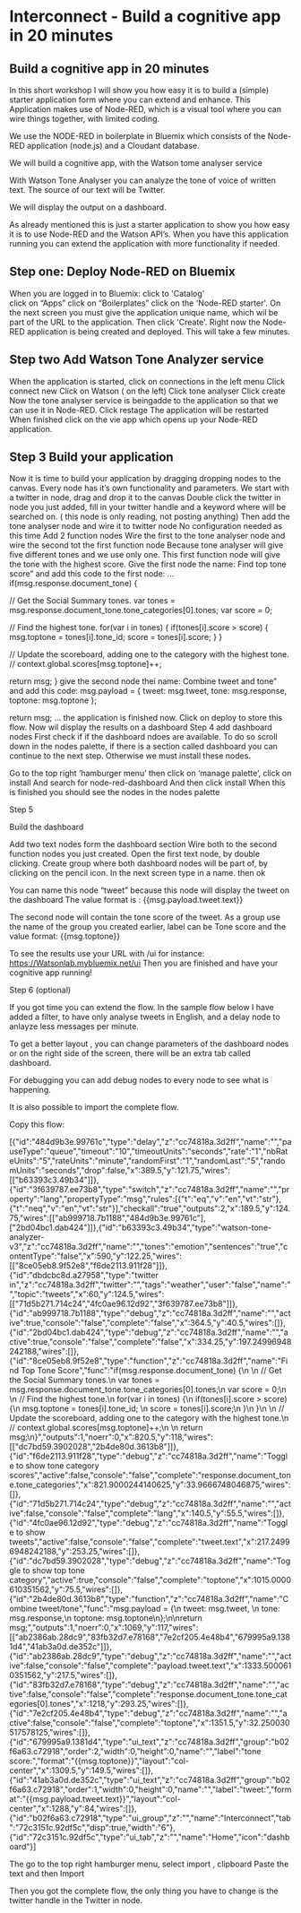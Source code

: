 
# Interconnect - Build a cognitive app in 20 minutes

## Build a cognitive app in 20 minutes

In this short workshop I will show you how easy it is to build a (simple) starter application form where you can extend and enhance.
This Application makes use of Node-RED, which is a visual tool where you can wire things together, with limited coding.

We use the NODE-RED in boilerplate in Bluemix which consists of the Node-RED application (node.js) and a Cloudant database.

We will build a cognitive app, with the Watson tome analyser service

With Watson Tone Analyser you can analyze the tone of voice of written text. The source of our text will be Twitter. 

We will display the output on a dashboard.

As already mentioned this is just a starter application to show you how easy it is to use Node-RED and the Watson API’s. When you have this application running you can extend the application with more functionality if needed.

## Step one: Deploy Node-RED on Bluemix

When you are logged in to Bluemix:
click to 'Catalog'  
click on “Apps”
click on “Boilerplates”
click on the 'Node-RED starter'. 
On the next screen you must give the application unique name, which wil be part of the URL to the application. 
Then click 'Create'. 
Right now the Node-RED application is being created and deployed. This will take a few minutes. 

## Step two Add Watson Tone Analyzer service

When the application is started, click on connections in the left menu
Click connect new
Click on Watson ( on the left)
Click tone analyser
Click create
Now the tone analyser service is beingadde to the application so that we can use it in Node-RED.
Click restage
The application will be restarted
When finished click on the vie app which opens up your Node-RED application.

## Step 3 Build your application
Now it is time to build your application by dragging dropping nodes to the canvas.
Every node has it’s own functionality and parameters.
We start with a twitter in node, drag and drop it to the canvas
Double click the twitter in node you just added, fill in your twitter handle and a keyword where will be searched on. ( this node is only reading, not posting anything)
Then add the tone analyser node and wire it to twitter node
No configuration needed as this time
Add 2 function nodes
Wire the first to the tone analyser node and wire the second tot the first function node
Because tone analyser will give five different tones and we use only one. This first function node will give the tone with the highest score. 
Give the first node the name: Find top tone score” and add this code to the first node:
...
if(msg.response.document_tone) {
 
 // Get the Social Summary tones.
 var tones = msg.response.document_tone.tone_categories[0].tones;
 var score = 0;
 
 // Find the highest tone.
 for(var i in tones) {
 if(tones[i].score > score) {
 msg.toptone = tones[i].tone_id; 
 score = tones[i].score;
 }
 }
 
 // Update the scoreboard, adding one to the category with the highest tone.
 // context.global.scores[msg.toptone]++;
 
 return msg;
}
give the second node thei name: Combine tweet and tone” and add this code:
msg.payload = {
 tweet: msg.tweet, 
 tone: msg.response,
 toptone: msg.toptone
};

return msg;
...
the application is finished now.
Click on deploy to store this flow.
Now wil display the results on a dashboard
Step 4 add dashboard nodes 
First check if if the dashboard ndoes are available. To do so scroll down in the nodes palette, if there is a section called dashboard you can continue to the next step. Otherwise we must install these nodes.

Go to the top right ‘hamburger menu’ then click on ‘manage palette’, click on install
And search for node-red-dashboard
And then click install
When this is finished you should see the nodes  in the nodes palette

Step 5

Build the dashboard

Add two text nodes form the dashboard section
Wire both to the second function nodes you just created.
Open the first text node, by double clicking.
Create group where both dashboard nodes will be part of, by clicking on the pencil icon. In the next screen type in a name. then ok

You can name this node “tweet” because this node will display the tweet on the dashboard
The value format is : {{msg.payload.tweet.text}}


The second node will contain the tone score of the tweet. As a group use the name of the group you created earlier, label can be Tone score and the value format: {{msg.toptone}}

To see the results use your URL with /ui for instance: https://Watsonlab.mybluemix.net/ui 
Then you are finished and have your cognitive app running! 


Step 6 (optional)

If you got time you can extend the flow. In the sample flow below I have added a filter, to have only analyse tweets in English, and a delay node to anlayze less messages per minute.


To get a better layout , you can change parameters of the dashboard nodes or on the right side of the screen, there will be an extra tab called dashboard.

For debugging you can add debug nodes to every node to see what is happening.

It is also possible to import the complete flow.

Copy this flow:

[{"id":"484d9b3e.99761c","type":"delay","z":"cc74818a.3d2ff","name":"","pauseType":"queue","timeout":"10","timeoutUnits":"seconds","rate":"1","nbRateUnits":"5","rateUnits":"minute","randomFirst":"1","randomLast":"5","randomUnits":"seconds","drop":false,"x":389.5,"y":121.75,"wires":[["b63393c3.49b34"]]},{"id":"3f639787.ee73b8","type":"switch","z":"cc74818a.3d2ff","name":"","property":"lang","propertyType":"msg","rules":[{"t":"eq","v":"en","vt":"str"},{"t":"neq","v":"en","vt":"str"}],"checkall":"true","outputs":2,"x":189.5,"y":124.75,"wires":[["ab999718.7b1188","484d9b3e.99761c"],["2bd04bc1.dab424"]]},{"id":"b63393c3.49b34","type":"watson-tone-analyzer-v3","z":"cc74818a.3d2ff","name":"","tones":"emotion","sentences":"true","contentType":"false","x":590,"y":122.25,"wires":[["8ce05eb8.9f52e8","f6de2113.911f28"]]},{"id":"dbdcbc8d.a27958","type":"twitter in","z":"cc74818a.3d2ff","twitter":"","tags":"weather","user":"false","name":"","topic":"tweets","x":60,"y":124.5,"wires":[["71d5b271.714c24","4fc0ae96.12d92","3f639787.ee73b8"]]},{"id":"ab999718.7b1188","type":"debug","z":"cc74818a.3d2ff","name":"","active":true,"console":"false","complete":"false","x":364.5,"y":40.5,"wires":[]},{"id":"2bd04bc1.dab424","type":"debug","z":"cc74818a.3d2ff","name":"","active":true,"console":"false","complete":"false","x":334.25,"y":197.24996948242188,"wires":[]},{"id":"8ce05eb8.9f52e8","type":"function","z":"cc74818a.3d2ff","name":"Find Top Tone Score","func":"if(msg.response.document_tone) {\n \n // Get the Social Summary tones.\n var tones = msg.response.document_tone.tone_categories[0].tones;\n var score = 0;\n \n // Find the highest tone.\n for(var i in tones) {\n if(tones[i].score > score) {\n msg.toptone = tones[i].tone_id; \n score = tones[i].score;\n }\n }\n \n // Update the scoreboard, adding one to the category with the highest tone.\n // context.global.scores[msg.toptone]++;\n \n return msg;\n}","outputs":1,"noerr":0,"x":820.5,"y":118,"wires":[["dc7bd59.3902028","2b4de80d.3613b8"]]},{"id":"f6de2113.911f28","type":"debug","z":"cc74818a.3d2ff","name":"Toggle to show tone category scores","active":false,"console":"false","complete":"response.document_tone.tone_categories","x":821.9000244140625,"y":33.9666748046875,"wires":[]},{"id":"71d5b271.714c24","type":"debug","z":"cc74818a.3d2ff","name":"","active":false,"console":"false","complete":"lang","x":140.5,"y":55.5,"wires":[]},{"id":"4fc0ae96.12d92","type":"debug","z":"cc74818a.3d2ff","name":"Toggle to show tweets","active":false,"console":"false","complete":"tweet.text","x":217.24996948242188,"y":253.25,"wires":[]},{"id":"dc7bd59.3902028","type":"debug","z":"cc74818a.3d2ff","name":"Toggle to show top tone category","active":true,"console":"false","complete":"toptone","x":1015.0000610351562,"y":75.5,"wires":[]},{"id":"2b4de80d.3613b8","type":"function","z":"cc74818a.3d2ff","name":"Combine tweet/tone","func":"msg.payload = {\n tweet: msg.tweet, \n tone: msg.response,\n toptone: msg.toptone\n};\n\nreturn msg;","outputs":1,"noerr":0,"x":1069,"y":117,"wires":[["ab2386ab.28dc9","83fb32d7.e78168","7e2cf205.4e48b4","679995a9.1381d4","41ab3a0d.de352c"]]},{"id":"ab2386ab.28dc9","type":"debug","z":"cc74818a.3d2ff","name":"","active":false,"console":"false","complete":"payload.tweet.text","x":1333.5000610351562,"y":217.5,"wires":[]},{"id":"83fb32d7.e78168","type":"debug","z":"cc74818a.3d2ff","name":"","active":false,"console":"false","complete":"response.document_tone.tone_categories[0].tones","x":1218,"y":293.25,"wires":[]},{"id":"7e2cf205.4e48b4","type":"debug","z":"cc74818a.3d2ff","name":"","active":false,"console":"false","complete":"toptone","x":1351.5,"y":32.250030517578125,"wires":[]},{"id":"679995a9.1381d4","type":"ui_text","z":"cc74818a.3d2ff","group":"b02f6a63.c72918","order":2,"width":0,"height":0,"name":"","label":"tone score:","format":"{{msg.toptone}}","layout":"col-center","x":1309.5,"y":149.5,"wires":[]},{"id":"41ab3a0d.de352c","type":"ui_text","z":"cc74818a.3d2ff","group":"b02f6a63.c72918","order":1,"width":0,"height":0,"name":"","label":"tweet:","format":"{{msg.payload.tweet.text}}","layout":"col-center","x":1288,"y":84,"wires":[]},{"id":"b02f6a63.c72918","type":"ui_group","z":"","name":"Interconnect","tab":"72c3151c.92df5c","disp":true,"width":"6"},{"id":"72c3151c.92df5c","type":"ui_tab","z":"","name":"Home","icon":"dashboard"}]

The go to the top right hamburger menu, select import , clipboard
Paste the text and then Import

Then you got the complete flow, the only thing you have to change is the twitter handle in the Twitter in node.





